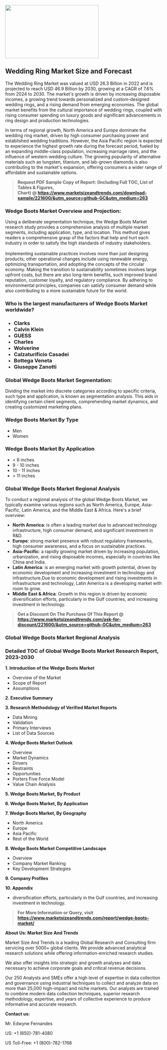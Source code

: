 <p><img class="alignnone size-medium wp-image-20088" src="https://ffe5etoiles.com/wp-content/uploads/2024/12/MST1-300x171.png" alt="" width="300" height="171" /></p><h2>Wedding Ring Market Size and Forecast</h2><p>The Wedding Ring Market was valued at USD 26.3 Billion in 2022 and is projected to reach USD 46.9 Billion by 2030, growing at a CAGR of 7.6% from 2024 to 2030. The market's growth is driven by increasing disposable incomes, a growing trend towards personalized and custom-designed wedding rings, and a rising demand from emerging economies. The global market benefits from the cultural importance of wedding rings, coupled with rising consumer spending on luxury goods and significant advancements in ring design and production technologies.</p><p>In terms of regional growth, North America and Europe dominate the wedding ring market, driven by high consumer purchasing power and established wedding traditions. However, the Asia Pacific region is expected to experience the highest growth rate during the forecast period, fueled by an expanding middle-class population, increasing marriage rates, and the influence of western wedding culture. The growing popularity of alternative materials such as tungsten, titanium, and lab-grown diamonds is also contributing to the market's expansion, offering consumers a wider range of affordable and sustainable options.</p></p><blockquote id="" class=""><strong>Request PDF Sample Copy of Report: (Including Full TOC, List of Tables &amp; Figures, Chart)&nbsp;@&nbsp;<strong><a href="https://www.marketsizeandtrends.com/download-sample/221600/&utm_source=github-GC&utm_medium=263" target="_blank">https://www.marketsizeandtrends.com/download-sample/221600/&utm_source=github-GC&utm_medium=263</a></strong></strong></blockquote><h3 id="" class="">Wedge Boots Market&nbsp;Overview and Projection:</h3><p id="" class="">Using a deliberate segmentation technique, the Wedge Boots Market research study provides a comprehensive analysis of multiple market segments, including application, type, and location. This method gives readers a comprehensive grasp of the factors that help and hurt each industry in order to satisfy the high standards of industry stakeholders. <br /> <br />Implementing sustainable practices involves more than just designing products; other operational changes include using renewable energy, optimizing transportation, and adopting the concepts of the circular economy. Making the transition to sustainability sometimes involves large upfront costs, but there are also long-term benefits, such improved brand reputation, customer loyalty, and regulatory compliance. By adhering to environmental principles, companies can satisfy consumer demand while also contributing to a more sustainable future for the world.</p><h3 id="" class="">Who is the largest manufacturers of&nbsp;Wedge Boots Market worldwide?</h3><h3 class=""><p><ul><li>Clarks </li><li> Calvin Klein </li><li> GUESS </li><li> Charles </li><li> Wolverine </li><li> Calzaturificio Casadei </li><li> Bottega Veneta </li><li> Giuseppe Zanotti</li></ul></p></h3><h3 id="" class="">Global&nbsp;Wedge Boots Market Segmentation:</h3><p id="" class="">Dividing the market into discrete categories according to specific criteria, such type and application, is known as segmentation analysis. This aids in identifying certain client segments, comprehending market dynamics, and creating customized marketing plans.</p><h3 id="" class="">Wedge Boots Market&nbsp;By Type</h3><p><p><ul><li>Men</li><li> Women</p></li></ul></p></p><h3 id="" class="">Wedge Boots Market&nbsp;By Application</h3><p class=""><p><ul><li>< 6 inches</li><li> 9 - 10 inches</li><li> 10 - 11 inches</li><li> > 11 inches</li></ul></p></p><h3 id="" class="">Global Wedge Boots Market Regional Analysis</h3><p id="" class="">To conduct a regional analysis of the global Wedge Boots Market, we typically examine various regions such as North America, Europe, Asia-Pacific, Latin America, and the Middle East &amp; Africa. Here's a brief overview:</p><ul><li><strong>North America</strong>: is often a leading market due to advanced technology infrastructure, high consumer demand, and significant investment in R&amp;D.</li><li><strong>Europe</strong>: strong market presence with robust regulatory frameworks, high consumer awareness, and a focus on sustainable practices.</li><li><strong>Asia-Pacific</strong>: a rapidly growing market driven by increasing population, urbanization, and rising disposable incomes, especially in countries like China and India.</li><li><strong>Latin America</strong>: is an emerging market with growth potential, driven by economic development and increasing investment in technology and infrastructure.Due to economic development and rising investments in infrastructure and technology, Latin America is a developing market with room to grow.</li><li><strong>Middle East &amp; Africa</strong>: Growth in this region is driven by economic diversification efforts, particularly in the Gulf countries, and increasing investment in technology.</li></ul><blockquote id="" class=""><strong>Get a Discount On The Purchase Of This Report @ <strong><a href="https://www.marketsizeandtrends.com/ask-for-discount/221600/&utm_source=github-GC&utm_medium=263" target="_blank">https://www.marketsizeandtrends.com/ask-for-discount/221600/&utm_source=github-GC&utm_medium=263</a></strong></strong></blockquote><h3 id="" class="">Global Wedge Boots Market Regional Analysis</h3><h3 id="" class="">Detailed TOC of Global Wedge Boots Market Research Report, 2023-2030</h3><p id="" class=""><strong>1. Introduction of the Wedge Boots Market</strong></p><ul><li>Overview of the Market</li><li>Scope of Report</li><li>Assumptions</li></ul><p id="" class=""><strong>2. Executive Summary</strong></p><p id="" class=""><strong>3. Research Methodology of Verified Market Reports</strong></p><ul><li>Data Mining</li><li>Validation</li><li>Primary Interviews</li><li>List of Data Sources</li></ul><p id="" class=""><strong>4. Wedge Boots Market Outlook</strong></p><ul><li>Overview</li><li>Market Dynamics</li><li>Drivers</li><li>Restraints</li><li>Opportunities</li><li>Porters Five Force Model</li><li>Value Chain Analysis</li></ul><p id="" class=""><strong>5. Wedge Boots Market, By Product</strong></p><p id="" class=""><strong>6. Wedge Boots Market, By Application</strong></p><p id="" class=""><strong>7. Wedge Boots Market, By Geography</strong></p><ul><li>North America</li><li>Europe</li><li>Asia Pacific</li><li>Rest of the World</li></ul><p id="" class=""><strong>8. Wedge Boots Market Competitive Landscape</strong></p><ul><li>Overview</li><li>Company Market Ranking</li><li>Key Development Strategies</li></ul><p id="" class=""><strong>9. Company Profiles</strong></p><p id="" class=""><strong>10. Appendix</strong></p><ul><li>diversification efforts, particularly in the Gulf countries, and increasing investment in technology.</li></ul><blockquote id="" class=""><strong>For More Information or Query, visit <strong><strong><a href="https://www.marketsizeandtrends.com/report/wedge-boots-market/" target="_blank">https://www.marketsizeandtrends.com/report/wedge-boots-market/</a></strong></strong></strong></blockquote><p id="" class=""><strong>About Us: Market Size And Trends</strong></p><p id="" class="">Market Size And Trends is a leading Global Research and Consulting firm servicing over 5000+ global clients. We provide advanced analytical research solutions while offering information-enriched research studies.</p><p id="" class="">We also offer insights into strategic and growth analyses and data necessary to achieve corporate goals and critical revenue decisions.</p><p id="" class="">Our 250 Analysts and SMEs offer a high level of expertise in data collection and governance using industrial techniques to collect and analyze data on more than 25,000 high-impact and niche markets. Our analysts are trained to combine modern data collection techniques, superior research methodology, expertise, and years of collective experience to produce informative and accurate research.</p><p id="" class=""><strong>Contact us:</strong></p><p id="" class="">Mr. Edwyne Fernandes</p><p id="" class="">US: +1 (650)-781-4080</p><p id="" class="">US Toll-Free: +1 (800)-782-1768</p>
